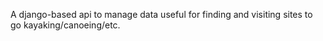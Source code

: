 A django-based api to manage data useful for finding and visiting sites to go kayaking/canoeing/etc.
